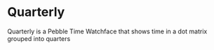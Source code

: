 # Quarterly
Quarterly is a Pebble Time Watchface that shows time in a dot matrix grouped into quarters
